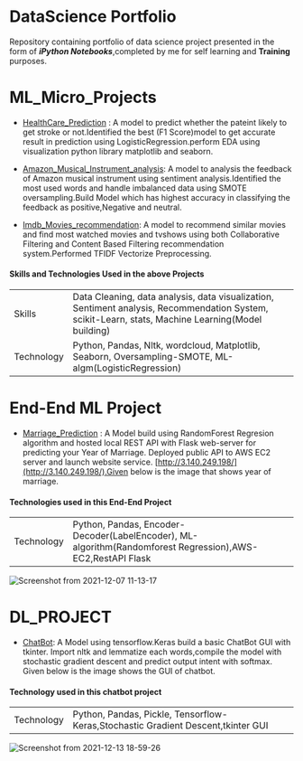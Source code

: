 # DataScience Portfolio

Repository containing portfolio of data science project presented in the form of ***iPython Notebooks***,completed by me for self learning and **Training** purposes.


# ML_Micro_Projects

- [HealthCare_Prediction](https://github.com/sasikala07/Portfolio/blob/main/Ml_micro_project/healthcare_stroke_detection.ipynb) :
A model to predict whether the pateint likely to get stroke or not.Identified the best (F1 Score)model to get accurate result in prediction using LogisticRegression.perform EDA using visualization python library matplotlib and seaborn.

- [Amazon_Musical_Instrument_analysis](https://github.com/sasikala07/Portfolio/blob/main/Ml_micro_project/Amazon_musical_instrument_sentiment_analysis.ipynb):
A model to analysis the feedback of Amazon musical instrument using sentiment analysis.Identified the most used words and handle imbalanced data using SMOTE oversampling.Build Model which has highest accuracy in classifying the feedback as positive,Negative and neutral.

- [Imdb_Movies_recommendation](https://github.com/sasikala07/Portfolio/blob/main/Ml_micro_project/Imdb_movies_recommendation_collaborative_and%20content_based_filtering.ipynb):
A model to recommend similar movies and find most watched movies and tvshows using both Collaborative Filtering and Content Based Filtering recommendation system.Performed TFIDF Vectorize Preprocessing.

#### Skills and Technologies Used in the above Projects
|||
|----|----|
|Skills|Data Cleaning, data analysis, data visualization, Sentiment analysis, Recommendation System, scikit-Learn, stats, Machine Learning(Model building)|
|Technology|Python, Pandas, Nltk, wordcloud, Matplotlib, Seaborn, Oversampling-SMOTE, ML-algm(LogisticRegression)|


# End-End ML Project

- [Marriage_Prediction](https://github.com/sasikala07/Portfolio/tree/main/End-End%20Project) :
A Model build using RandomForest Regresion algorithm and hosted local REST API with Flask web-server for predicting your Year of Marriage. Deployed public API to AWS EC2 server and launch website service. [http://3.140.249.198/](http://3.140.249.198/).Given below is the image that shows year of marriage.

#### Technologies used in this End-End Project
|| |
|----|----|
|Technology|Python, Pandas, Encoder-Decoder(LabelEncoder), ML-algorithm(Randomforest Regression),AWS-EC2,RestAPI Flask|


   ![Screenshot from 2021-12-07 11-13-17](https://user-images.githubusercontent.com/72785420/145705801-57c20395-8c27-4dd1-bd2b-ce7a1349995e.png)

 



# DL_PROJECT

- [ChatBot](https://github.com/sasikala07/Portfolio/tree/main/DL_project):
A Model using tensorflow.Keras build a basic ChatBot GUI with tkinter. Import nltk and lemmatize each words,compile the model with stochastic gradient descent and predict output intent with softmax. Given below is the image shows the GUI of chatbot.

#### Technology used in this chatbot project
||                                                        |
|----|----|
|Technology|Python, Pandas, Pickle, Tensorflow-Keras,Stochastic Gradient Descent,tkinter GUI|


  ![Screenshot from 2021-12-13 18-59-26](https://user-images.githubusercontent.com/72785420/145828342-1e221912-6ed4-47a1-a00a-ceb0856c2432.png)
  


